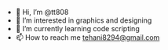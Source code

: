 - 👋 Hi, I’m @tt808
- 👀 I’m interested in graphics and designing
- 🌱 I’m currently learning code scripting 
- 📫 How to reach me tehani8294@gmail.com

<!---
tt808/tt808 is a ✨ special ✨ repository because its `README.md` (this file) appears on your GitHub profile.
You can click the Preview link to take a look at your changes.
--->
